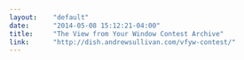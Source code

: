 ```yaml
---
layout:    "default"
date:      "2014-05-08 15:12:21-04:00"
title:     "The View from Your Window Contest Archive"
link:      "http://dish.andrewsullivan.com/vfyw-contest/"
---
```

